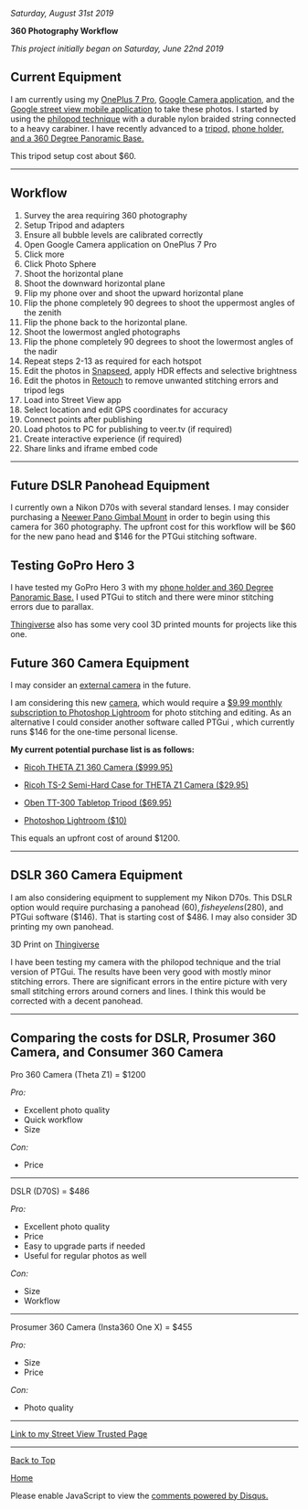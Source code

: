 <i> Saturday, August 31st 2019 </i>

<b> 360 Photography Workflow </b>

<i> This project initially began on Saturday, June 22nd 2019 </i>

## Current Equipment

I am currently using my <a href="https://www.oneplus.com/7pro#/">OnePlus 7 Pro</a>, <a href="https://play.google.com/store/apps/details?id=com.google.android.GoogleCamera&hl=en_US">Google Camera application</a>, and the <a href="https://play.google.com/store/apps/details?id=com.google.android.street&hl=en_US">Google street view mobile application</a> to take these photos. I started by using the <a href="http://www.philohome.com/tripod/shooting.htm">philopod technique</a> with a durable nylon braided string connected to a heavy carabiner. I have recently advanced to a <a href="https://www.amazon.com/AmazonBasics-60-Inch-Lightweight-Tripod-Bag/dp/B005KP473Q/ref=sr_1_3?keywords=tripod&qid=1563144306&s=gateway&sr=8-3"> tripod,</a> <a href="https://www.amazon.com/gp/product/B01L3B5PBI/ref=ppx_yo_dt_b_asin_title_o00_s00?ie=UTF8&psc=1"> phone holder, </a> <a href="https://www.amazon.com/gp/product/B071FC47R5/ref=ppx_yo_dt_b_asin_title_o00_s00?ie=UTF8&psc=1"> and a 360 Degree Panoramic Base.</a>
 
This tripod setup cost about $60.

* * *

## Workflow
 
1. Survey the area requiring 360 photography
2. Setup Tripod and adapters
3. Ensure all bubble levels are calibrated correctly
4. Open Google Camera application on OnePlus 7 Pro
5. Click more
6. Click Photo Sphere
7. Shoot the horizontal plane
8. Shoot the downward horizontal plane
9. Flip my phone over and shoot the upward horizontal plane
10. Flip the phone completely 90 degrees to shoot the uppermost angles of the zenith
11. Flip the phone back to the horizontal plane.
12. Shoot the lowermost angled photographs
13. Flip the phone completely 90 degrees to shoot the lowermost angles of the nadir
14. Repeat steps 2-13 as required for each hotspot
15. Edit the photos in <a href="https://play.google.com/store/apps/details?id=com.niksoftware.snapseed&hl=en_US">Snapseed</a>, apply HDR effects and selective brightness
16. Edit the photos in <a href="https://play.google.com/store/apps/details?id=com.advasoft.touchretouch&hl=en_US">Retouch</a> to remove unwanted stitching errors and tripod legs
17. Load into Street View app
18. Select location and edit GPS coordinates for accuracy
19. Connect points after publishing
20. Load photos to PC for publishing to veer.tv (if required)
21. Create interactive experience (if required)
22. Share links and iframe embed code
 
* * *

## Future DSLR Panohead Equipment

I currently own a Nikon D70s with several standard lenses. I may consider purchasing a <a href="https://www.amazon.com/Neewer-Professional-Panoramic-Indexing-kilograms/dp/B07DQ71GNV/ref=sr_1_3?keywords=Neewer+pano+head&qid=1564838489&s=gateway&sr=8-3">Neewer Pano Gimbal Mount</a> in order to begin using this camera for 360 photography. The upfront cost for this workflow will be $60 for the new pano head and $146 for the<a ref="https://www.ptgui.com/order.html"> PTGui </a> stitching software.  

## Testing GoPro Hero 3

I have tested my GoPro Hero 3 with my <a href="https://www.amazon.com/gp/product/B01L3B5PBI/ref=ppx_yo_dt_b_asin_title_o00_s00?ie=UTF8&psc=1"> phone holder and </a> <a href="https://www.amazon.com/gp/product/B071FC47R5/ref=ppx_yo_dt_b_asin_title_o00_s00?ie=UTF8&psc=1"> 360 Degree Panoramic Base.</a> I used PTGui to stitch and there were minor stitching errors due to parallax. 

<a href="https://www.thingiverse.com/thing:1459595">Thingiverse</a> also has some very cool 3D printed mounts for projects like this one.

## Future 360 Camera Equipment
 
I may consider an <a href="https://www.google.com/streetview/contacts-tools/products/">external camera</a> in the future.
 
I am considering this new <a href="https://theta360.com/en/about/theta/z1.html">camera</a>, which would require a  <a href="https://www.adobe.com/products/photoshop-lightroom.html#photography-mini-plans"> $9.99 monthly subscription to Photoshop Lightroom</a> for photo stitching and editing. As an alternative I could consider another software called <a ref="https://www.ptgui.com/order.html"> PTGui </a> , which currently runs $146 for the one-time personal license.
 
<b> My current potential purchase list is as follows: </b>
 
- <a href="https://www.bhphotovideo.com/c/product/1462792-REG/ricoh_910778_theta_z1_360_camera.html?ap=y&gclid=CjwKCAjw6vvoBRBtEiwAZq-T1Q_ozWswBooAdLmMCCpg6cs6K0YQ85_gEfrdqCRkDl_C4qFLZkUOHRoCVOoQAvD_BwE&lsft=BI%3A514&smp=y"> Ricoh THETA Z1 360 Camera ($999.95)</a>
 
- <a href="https://www.bhphotovideo.com/c/product/1462807-REG/ricoh_910762_ts_2_semi_hard_case_for.html"> Ricoh TS-2 Semi-Hard Case for THETA Z1 Camera ($29.95)</a>
 
- <a href="https://www.bhphotovideo.com/c/product/687343-REG/Oben_TT_300_TT_300_Table_Top_Tripod.html"> Oben TT-300 Tabletop Tripod ($69.95)</a>
 
- <a href="https://www.adobe.com/products/photoshop-lightroom.html#photography-mini-plans"> Photoshop Lightroom ($10)</a>
 
This equals an upfront cost of around $1200.
 
* * *

## DSLR 360 Camera Equipment

I am also considering equipment to supplement my Nikon D70s. This DSLR option would require purchasing a panohead ($60), fisheye lens ($280), and PTGui software ($146). That is starting cost of $486. I may also consider 3D printing my own panohead.

3D Print on <a href="https://www.thingiverse.com/thing:2788053">Thingiverse </a>

I have been testing my camera with the philopod technique and the trial version of PTGui. The results have been very good with mostly minor stitching errors. There are significant errors in the entire picture with very small stitching errors around corners and lines. I think this would be corrected with a decent panohead. 

* * *

## Comparing the costs for DSLR, Prosumer 360 Camera, and Consumer 360 Camera

Pro 360 Camera (Theta Z1) = $1200

<i> Pro: </i>

- Excellent photo quality
- Quick workflow
- Size

<i> Con: </i>

- Price

--------------

DSLR (D70S) = $486

<i> Pro: </i>

- Excellent photo quality
- Price
- Easy to upgrade parts if needed
- Useful for regular photos as well

<i> Con: </i>

- Size
- Workflow

--------------

Prosumer 360 Camera (Insta360 One X) = $455

<i> Pro: </i>

- Size
- Price

<i> Con: </i>

- Photo quality

* * *

<a href="https://shea08.github.io/street">Link to my Street View Trusted Page</a>

* * *

<a href="https://shea08.github.io/howto360">Back to Top</a>

[Home](./)

<div id="disqus_thread"></div>
<script>

/**
*  RECOMMENDED CONFIGURATION VARIABLES: EDIT AND UNCOMMENT THE SECTION BELOW TO INSERT DYNAMIC VALUES FROM YOUR PLATFORM OR CMS.
*  LEARN WHY DEFINING THESE VARIABLES IS IMPORTANT: https://disqus.com/admin/universalcode/#configuration-variables*/
/*
var disqus_config = function () {
this.page.url = "https://shea08.github.io/howto360";  // Replace PAGE_URL with your page's canonical URL variable
this.page.identifier = "/howto360/"; // Replace PAGE_IDENTIFIER with your page's unique identifier variable
};
*/
(function() { // DON'T EDIT BELOW THIS LINE
var d = document, s = d.createElement('script');
s.src = 'https://shea08.disqus.com/embed.js';
s.setAttribute('data-timestamp', +new Date());
(d.head || d.body).appendChild(s);
})();
</script>
<noscript>Please enable JavaScript to view the <a href="https://disqus.com/?ref_noscript">comments powered by Disqus.</a></noscript>
                            


